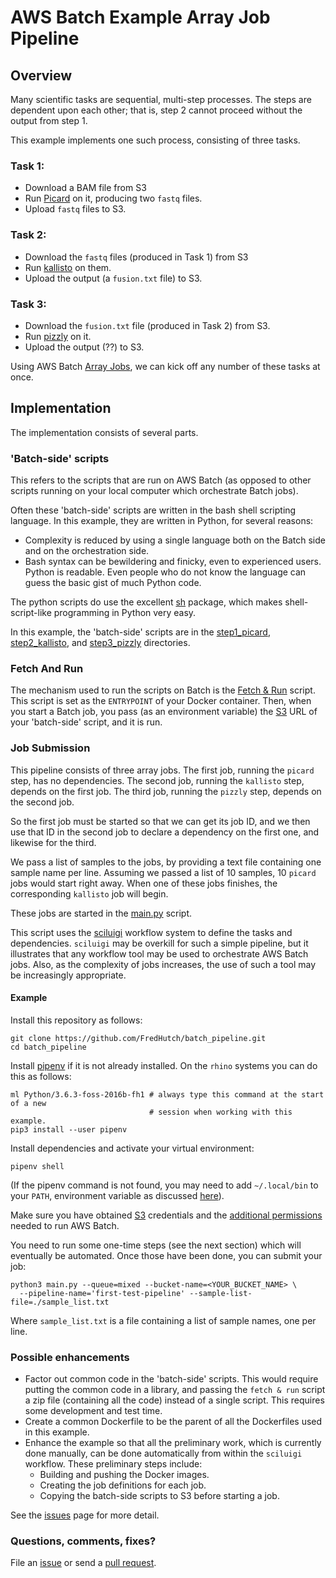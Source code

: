 # AWS Batch Example Array Job Pipeline

## Overview


Many scientific tasks are sequential, multi-step processes.
The steps are dependent upon each other; that is, step 2 cannot
proceed without the output from step 1.

This example implements one such process, consisting of three tasks.

### Task 1:

* Download a BAM file from S3
* Run [Picard](https://broadinstitute.github.io/picard/) on it,
  producing two `fastq` files.
* Upload  `fastq` files to S3.

### Task 2:

* Download the `fastq` files (produced in Task 1) from S3
* Run [kallisto](https://pachterlab.github.io/kallisto/) on them.
* Upload the output (a `fusion.txt` file) to S3.

### Task 3:

* Download the `fusion.txt` file (produced in Task 2) from S3.
* Run [pizzly](https://github.com/pmelsted/pizzly) on it.
* Upload the output (??) to S3.


Using AWS Batch [Array Jobs](https://docs.aws.amazon.com/batch/latest/userguide/array_jobs.html),
we can kick off any number of these tasks at once.

## Implementation

The implementation consists of several parts.

### 'Batch-side' scripts

This refers to the scripts that are run on AWS Batch (as opposed to
other scripts running on your local computer which orchestrate Batch
jobs).

Often these 'batch-side' scripts are written in the bash shell scripting
language. In this example, they are written in Python, for several reasons:

* Complexity is reduced by using a single language both on the Batch
  side and on the orchestration side.
* Bash syntax can be bewildering and finicky, even to experienced users.
  Python is readable. Even people who do not know the language can guess
  the basic gist of much Python code.

The python scripts do use the excellent [sh](https://amoffat.github.io/sh/)
package, which makes shell-script-like programming in Python very easy.

In this example, the 'batch-side' scripts are in the
[step1_picard](step1_picard/), [step2_kallisto](step2_kallisto/),
and [step3_pizzly](step3_pizzly/) directories.

### Fetch And Run

The mechanism used to run the scripts on Batch is
the [Fetch & Run](https://aws.amazon.com/blogs/compute/creating-a-simple-fetch-and-run-aws-batch-job/)
script. This script is set as the `ENTRYPOINT` of your Docker container.
Then, when you start a Batch job, you pass (as an environment variable)
the [S3](https://aws.amazon.com/s3/) URL of your 'batch-side' script, and it is
run.

### Job Submission

This pipeline consists of three array jobs.
The first job, running the `picard` step, has no dependencies.
The second job, running the `kallisto` step, depends on the first job.
The third job, running the `pizzly` step, depends on the second job.

So the first job must be started so that we can get its job ID, and we then
use that ID in the second job to declare a dependency on the first one,
and likewise for the third.

We pass a list of samples to the jobs, by providing a text
file containing one sample name per line.
Assuming we passed a list of 10 samples, 10 `picard` jobs would start
right away. When one of these jobs finishes, the corresponding `kallisto`
job will begin.

These jobs are started in the [main.py](main.py) script.

This script uses the [sciluigi](https://github.com/pharmbio/sciluigi)
workflow system to define the tasks and dependencies.
`sciluigi` may be overkill for such a simple pipeline, but it illustrates
that any workflow tool may be used to orchestrate AWS Batch jobs.
Also, as the complexity of jobs increases, the use of such a tool
may be increasingly appropriate.

#### Example

Install this repository  as follows:

```
git clone https://github.com/FredHutch/batch_pipeline.git
cd batch_pipeline
```

Install [pipenv](https://docs.pipenv.org/#install-pipenv-today) if it is
not already installed. On the `rhino` systems you can do this as follows:

```
ml Python/3.6.3-foss-2016b-fh1 # always type this command at the start of a new
                               # session when working with this example.
pip3 install --user pipenv
```

Install dependencies and activate your virtual environment:

```
pipenv shell
```

(If the pipenv command is not found, you may need to add `~/.local/bin` to your
`PATH`, environment variable as discussed
[here](https://askubuntu.com/questions/60218/how-to-add-a-directory-to-the-path)).

Make sure you have obtained [S3](https://teams.fhcrc.org/sites/citwiki/SciComp/Pages/Getting%20AWS%20Credentials.aspx)
credentials and the [additional permissions](https://fredhutch.github.io/aws-batch-at-hutch-docs/)
needed to run AWS Batch.

You need to run some one-time steps (see the next section) which
will eventually be automated. Once those have been done, you can
submit your job:

```
python3 main.py --queue=mixed --bucket-name=<YOUR_BUCKET_NAME> \
  --pipeline-name='first-test-pipeline' --sample-list-file=./sample_list.txt

```

Where `sample_list.txt` is a file containing a list of sample names,
one per line.



### Possible enhancements


* Factor out common code in the 'batch-side' scripts. This would require
  putting the common code in a library, and passing the `fetch & run` script
  a zip file (containing all the code) instead of a single script. This
  requires some development and test time.
* Create a common Dockerfile to be the parent of all the Dockerfiles used
  in this example.
* Enhance the example so that all the preliminary work, which is
  currently done manually, can be done automatically
  from within the `sciluigi` workflow.
  These preliminary steps include:
  * Building and pushing the Docker images.
  * Creating the job definitions for each job.
  * Copying the batch-side scripts to S3 before starting a job.

See the [issues](https://github.com/FredHutch/batch_pipeline/issues) page
for more detail.

### Questions, comments, fixes?

File an [issue](https://github.com/FredHutch/batch_pipeline/issues/new)
or send a [pull request](https://github.com/FredHutch/batch_pipeline/pulls).
